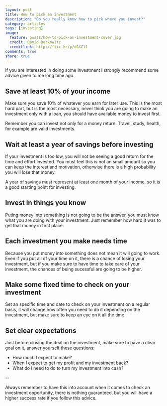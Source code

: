 ```yaml
---
layout: post
title: How to pick an investment
description: "Do you really know how to pick where you invest?"
category: articles
tags: [investing]
image:
  feature: posts/how-to-pick-an-investment-cover.jpg
  credit: David Berkowitz
  creditlink: http://flic.kr/p/dGXC1J
comments: true
share: true
---
```


If you are interested in doing some investment I strongly recommend some advice given to me long time ago.


## Save at least 10% of your income

Make sure you save 10% of whatever you earn for later use. This is the most hard part, but is the most necessary, never think you are going to make an investment only with a loan, you should have available money to invest first.

Remember you can invest not only for a money return. Travel, study, health, for example are valid investments.


## Wait at least a year of savings before investing

If your investment is too low, you will not be seeing a good return for the time and effort invested. You must feel this is not an small amount so you can keep the interest and motivation, otherwise there is a high probability you will lose that money.

A year of savings must represent at least one month of your income, so it is a good starting point for investing.


## Invest in things you know

Puting money into something is not going to be the answer, you must know what you are doing with your investment. Just remember how hard it was to get that money in first place.


## Each investment you make needs time

Because you put money into something does not mean it will going to work. Even if you put all of your time on it, there is a chance of losing your investment, but if you make sure to have time to take care of your investment, the chances of being sucessful are going to be higher.


## Make some fixed time to check on your investment

Set an specific time and date to check on your investment on a regular basis, it will change how often you need to do it depending on the investment, but make sure to keep an eye on it all the time.


## Set clear expectations

Just before closing the deal on the investment, make sure to have a clear goal on it, answer yourself these questions:

- How much I expect to make?
- When I expect to get my profit and my investment back?
- What do I need to do to turn my investment into cash?


--

Always remember to have this into account when it comes to check an investment opportunity, there is nothing guaranteed, but you will have a higher success rate if you follow this advice.
